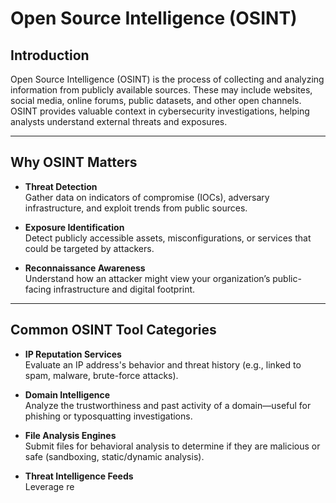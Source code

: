 # Open Source Intelligence (OSINT)

## Introduction  
Open Source Intelligence (OSINT) is the process of collecting and analyzing information from publicly available sources. These may include websites, social media, online forums, public datasets, and other open channels. OSINT provides valuable context in cybersecurity investigations, helping analysts understand external threats and exposures.

---

## Why OSINT Matters

- **Threat Detection**  
  Gather data on indicators of compromise (IOCs), adversary infrastructure, and exploit trends from public sources.

- **Exposure Identification**  
  Detect publicly accessible assets, misconfigurations, or services that could be targeted by attackers.

- **Reconnaissance Awareness**  
  Understand how an attacker might view your organization’s public-facing infrastructure and digital footprint.

---

## Common OSINT Tool Categories

- **IP Reputation Services**  
  Evaluate an IP address's behavior and threat history (e.g., linked to spam, malware, brute-force attacks).

- **Domain Intelligence**  
  Analyze the trustworthiness and past activity of a domain—useful for phishing or typosquatting investigations.

- **File Analysis Engines**  
  Submit files for behavioral analysis to determine if they are malicious or safe (sandboxing, static/dynamic analysis).

- **Threat Intelligence Feeds**  
  Leverage re
